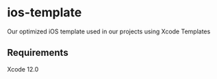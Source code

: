 # ios-template

Our optimized iOS template used in our projects using Xcode Templates

## Requirements

Xcode 12.0
